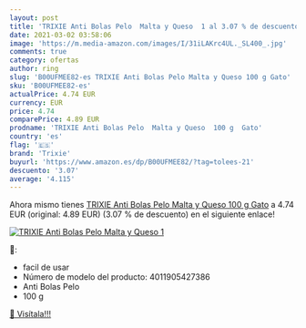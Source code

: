 ```yaml
---
layout: post
title: 'TRIXIE Anti Bolas Pelo  Malta y Queso  1 al 3.07 % de descuento'
date: 2021-03-02 03:58:06
image: 'https://m.media-amazon.com/images/I/31iLAKrc4UL._SL400_.jpg'
comments: true
category: ofertas
author: ring
slug: 'B00UFMEE82-es TRIXIE Anti Bolas Pelo Malta y Queso 100 g Gato'
sku: 'B00UFMEE82-es'
actualPrice: 4.74 EUR
currency: EUR
price: 4.74
comparePrice: 4.89 EUR
prodname: 'TRIXIE Anti Bolas Pelo  Malta y Queso  100 g  Gato'
country: 'es'
flag: '🇪🇸'
brand: 'Trixie'
buyurl: 'https://www.amazon.es/dp/B00UFMEE82/?tag=tolees-21'
descuento: '3.07'
average: '4.115'
---
```


Ahora mismo tienes [TRIXIE Anti Bolas Pelo  Malta y Queso  100 g  Gato](https://www.amazon.es/dp/B00UFMEE82/?tag=tolees-21) a 4.74 EUR (original: 4.89 EUR) (3.07 %  de descuento) en el siguiente enlace!

[![TRIXIE Anti Bolas Pelo  Malta y Queso  1](https://m.media-amazon.com/images/I/31iLAKrc4UL._SL400_.jpg)](https://www.amazon.es/dp/B00UFMEE82/?tag=tolees-21)

🔎:

- facil de usar
- Número de modelo del producto: 4011905427386
- Anti Bolas Pelo
- 100 g

[🛒 Visítala!!!](https://www.amazon.es/dp/B00UFMEE82/?tag=tolees-21)
